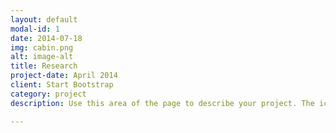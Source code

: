 ```yaml
---
layout: default
modal-id: 1
date: 2014-07-18
img: cabin.png
alt: image-alt
title: Research
project-date: April 2014
client: Start Bootstrap
category: project
description: Use this area of the page to describe your project. The icon above is part of a free icon set by <a href="https://sellfy.com/p/8Q9P/jV3VZ/">Flat Icons</a>. On their website, you can download their free set with 16 icons, or you can purchase the entire set with 146 icons for only $12!

---
```

